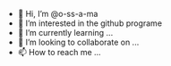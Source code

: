 - 👋 Hi, I’m @o-ss-a-ma
- 👀 I’m interested in the github programe
- 🌱 I’m currently learning ...
- 💞️ I’m looking to collaborate on ...
- 📫 How to reach me ...

<!---
o-ss-a-ma/o-ss-a-ma is a ✨ special ✨ repository because its `README.md` (this file) appears on your GitHub profile.
You can click the Preview link to take a look at your changes.
--->
